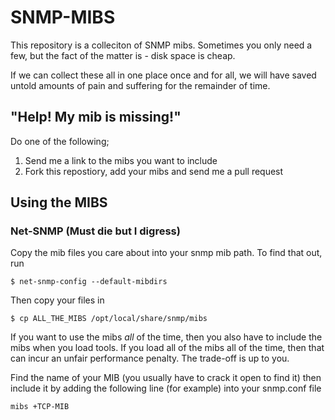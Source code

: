 # SNMP-MIBS 

This repository is a colleciton of SNMP mibs. Sometimes you only need a few, but
the fact of the matter is - disk space is cheap. 

If we can collect these all in one place once and for all, we will have saved
untold amounts of pain and suffering for the remainder of time.

## "Help! My mib is missing!"

Do one of the following;

 1) Send me a link to the mibs you want to include
 2) Fork this repostiory, add your mibs and send me a pull request

## Using the MIBS

### Net-SNMP (Must die but I digress)

Copy the mib files you care about into your snmp mib path. To find that out, run

    $ net-snmp-config --default-mibdirs

Then copy your files in

    $ cp ALL_THE_MIBS /opt/local/share/snmp/mibs

If you want to use the mibs *all* of the time, then you also have to include the
mibs when you load tools. If you load all of the mibs all of the time, then that
can incur an unfair performance penalty. The trade-off is up to you.

Find the name of your MIB (you usually have to crack it open to find it) then
include it by adding the following line (for example) into your snmp.conf file

    mibs +TCP-MIB


